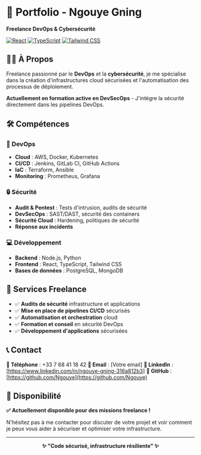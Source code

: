# 🚀 Portfolio - Ngouye Gning
**Freelance DevOps & Cybersécurité**

[![React](https://img.shields.io/badge/React-20232A?style=for-the-badge&logo=react&logoColor=61DAFB)](https://reactjs.org/)
[![TypeScript](https://img.shields.io/badge/TypeScript-007ACC?style=for-the-badge&logo=typescript&logoColor=white)](https://www.typescriptlang.org/)
[![Tailwind CSS](https://img.shields.io/badge/Tailwind_CSS-38B2AC?style=for-the-badge&logo=tailwind-css&logoColor=white)](https://tailwindcss.com/)

## 👨‍💻 À Propos

Freelance passionné par le **DevOps** et la **cybersécurité**, je me spécialise dans la création d'infrastructures cloud sécurisées et l'automatisation des processus de déploiement.

**Actuellement en formation active en DevSecOps** - J'intègre la sécurité directement dans les pipelines DevOps.

## 🛠️ Compétences

### 🔧 DevOps
- **Cloud** : AWS, Docker, Kubernetes
- **CI/CD** : Jenkins, GitLab CI, GitHub Actions
- **IaC** : Terraform, Ansible
- **Monitoring** : Prometheus, Grafana

### 🔒 Sécurité
- **Audit & Pentest** : Tests d'intrusion, audits de sécurité
- **DevSecOps** : SAST/DAST, sécurité des containers
- **Sécurité Cloud** : Hardening, politiques de sécurité
- **Réponse aux incidents**

### 💻 Développement
- **Backend** : Node.js, Python
- **Frontend** : React, TypeScript, Tailwind CSS
- **Bases de données** : PostgreSQL, MongoDB

## 🎯 Services Freelance

- ✅ **Audits de sécurité** infrastructure et applications
- ✅ **Mise en place de pipelines CI/CD** sécurisés
- ✅ **Automatisation et orchestration** cloud
- ✅ **Formation et conseil** en sécurité DevOps
- ✅ **Développement d'applications** sécurisées

## 📞 Contact

**📱 Téléphone** : +33 7 68 41 18 42
**📧 Email** : [Votre email]
**💼 LinkedIn** : [https://www.linkedin.com/in/ngouye-gning-316a812b3]
**🐙 GitHub** : [https://github.com/Ngouye](https://github.com/Ngouye)

## 🚀 Disponibilité

**✅ Actuellement disponible pour des missions freelance !**

N'hésitez pas à me contacter pour discuter de votre projet et voir comment je peux vous aider à sécuriser et optimiser votre infrastructure.

---

<div align="center">

**✨ "Code sécurisé, infrastructure résiliente" ✨**

</div>